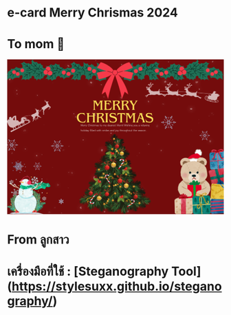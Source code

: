 # e-card Merry Chrismas 2024 
# To mom :woman:
![e-card](e-card/e-card.png)
# From ลูกสาว
# เครื่องมือที่ใช้ : [Steganography Tool] (https://stylesuxx.github.io/steganography/) 
